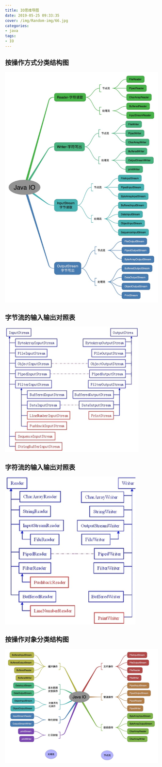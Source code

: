 ```yaml
---
title: IO思维导图
date: 2019-05-25 09:33:35
cover: /img/Random-img/66.jpg
categories: 
- java
tags:
- IO
---
```


## 按操作方式分类结构图
![操作方式分类](/img/post-img/19-5-25-2.png)

## 字节流的输入输出对照表
![字节流的输入输出对照表](/img/post-img/19-5-25-3.png)

## 字符流的输入输出对照表
![字符流的输入输出对照表](/img/post-img/19-5-25-4.png)

## 按操作对象分类结构图
![按操作对象分类结构图](/img/post-img/19-5-25-5.png)